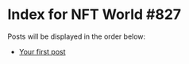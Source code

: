 # Index for NFT World #827
Posts will be displayed in the order below:

- [Your first post](./001-first.md)

